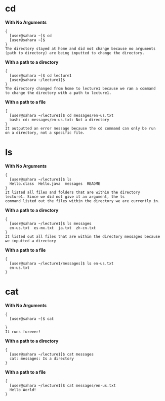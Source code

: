 # cd
**With No Arguments**
```
{
  [user@sahara ~]$ cd
  [user@sahara ~]$ 
}
The directory stayed at home and did not change because no arguments (path to directory) are being inputted to change the directory.
```
**With a path to a directory**
```
{
  [user@sahara ~]$ cd lecture1
  [user@sahara ~/lecture1]$ 
}
The directory changed from home to lecture1 because we ran a command to change the directory with a path to lecture1. 
```
**With a path to a file**
```
{
  [user@sahara ~/lecture1]$ cd messages/en-us.txt
  bash: cd: messages/en-us.txt: Not a directory
}
It outputted an error message because the cd command can only be run on a directory, not a specific file. 
```
# ls
**With No Arguments**
```
{
  [user@sahara ~/lecture1]$ ls
  Hello.class  Hello.java  messages  README
}
It listed all files and folders that are within the directory lecture1. Since we did not give it an argument, the ls
command listed out the files within the directory we are currently in. 
```
**With a path to a directory**
```
{
  [user@sahara ~/lecture1]$ ls messages
  en-us.txt  es-mx.txt  ja.txt  zh-cn.txt
}
It listed out all files that are within the directory messages because we inputted a directory 
```
**With a path to a file**
```
{
  [user@sahara ~/lecture1/messages]$ ls en-us.txt
  en-us.txt
}
```
# cat
**With No Arguments**
```
{
  [user@sahara ~]$ cat

}
It runs forever!
```
**With a path to a directory**
```
{
  [user@sahara ~/lecture1]$ cat messages
  cat: messages: Is a directory
}
```
**With a path to a file**
```
{
  [user@sahara ~/lecture1]$ cat messages/en-us.txt
  Hello World!
}
```

